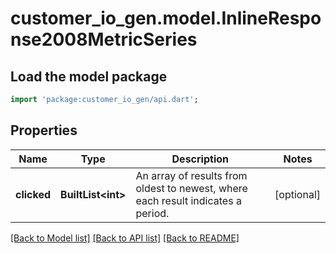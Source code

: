 # customer_io_gen.model.InlineResponse2008MetricSeries

## Load the model package
```dart
import 'package:customer_io_gen/api.dart';
```

## Properties
Name | Type | Description | Notes
------------ | ------------- | ------------- | -------------
**clicked** | **BuiltList&lt;int&gt;** | An array of results from oldest to newest, where each result indicates a period. | [optional] 

[[Back to Model list]](../README.md#documentation-for-models) [[Back to API list]](../README.md#documentation-for-api-endpoints) [[Back to README]](../README.md)


